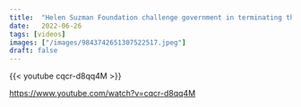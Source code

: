 ```yaml
---
title:  "Helen Suzman Foundation challenge government in terminating the Zimbabwean Exemption Permits"
date:   2022-06-26
tags: [videos]
images: ["/images/9843742651307522517.jpeg"]
draft: false
---
```


{{< youtube cqcr-d8qq4M >}}

https://www.youtube.com/watch?v=cqcr-d8qq4M
